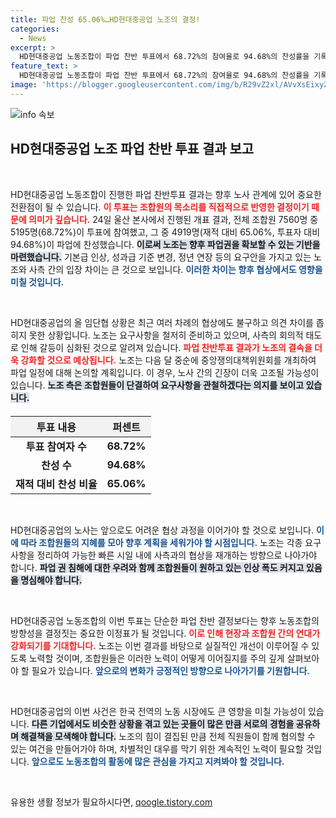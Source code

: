 ```yaml
---
title: 파업 찬성 65.06%…HD현대중공업 노조의 결정!
categories:
  - News
excerpt: >
  HD현대중공업 노동조합이 파업 찬반 투표에서 68.72%의 참여율로 94.68%의 찬성률을 기록했습니다. 임단협 갈등 심화, 노조의 강력한 입장이 향후 파업 현실화로 이어질 전망입니다.
feature_text: >
  HD현대중공업 노동조합이 파업 찬반 투표에서 68.72%의 참여율로 94.68%의 찬성률을 기록했습니다. 임단협 갈등 심화, 노조의 강력한 입장이 향후 파업 현실화로 이어질 전망입니다.
image: 'https://blogger.googleusercontent.com/img/b/R29vZ2xl/AVvXsEixyZcFfHzMRdzZMjFBmAUKJYCLCGyLL1o632UiGVXcaFdKo_bkvkuCioo0uUKlGfBVcT3P84aROyZIXSBEx3Aw5nCQ3pTgDom1WDC4m8eifvWiAmWEEVb4x6G_l8C0QH225ldMjyaFvpxGEBGNO37VmDTDMHGhJPq73UglMfDca1-0aw/s1600/blogspot.png'
---
```


<p><img src="https://blogger.googleusercontent.com/img/b/R29vZ2xl/AVvXsEixyZcFfHzMRdzZMjFBmAUKJYCLCGyLL1o632UiGVXcaFdKo_bkvkuCioo0uUKlGfBVcT3P84aROyZIXSBEx3Aw5nCQ3pTgDom1WDC4m8eifvWiAmWEEVb4x6G_l8C0QH225ldMjyaFvpxGEBGNO37VmDTDMHGhJPq73UglMfDca1-0aw/s1600/blogspot.png" alt="info 속보" /></p>

<h2 data-ke-size="size26">HD현대중공업 노조 파업 찬반 투표 결과 보고</h2>

<p data-ke-size="size16">&nbsp;</p>

<p>HD현대중공업 노동조합이 진행한 파업 찬반투표 결과는 향후 노사 관계에 있어 중요한 전환점이 될 수 있습니다. <b><span style="color: #ee2323;">이 투표는 조합원의 목소리를 직접적으로 반영한 결정이기 때문에 의미가 깊습니다.</span></b> 24일 울산 본사에서 진행된 개표 결과, 전체 조합원 7560명 중 5195명(68.72%)이 투표에 참여했고, 그 중 4919명(재적 대비 65.06%, 투표자 대비 94.68%)이 파업에 찬성했습니다. <b><span style="background-color: #21538527;">이로써 노조는 향후 파업권을 확보할 수 있는 기반을 마련했습니다.</span></b> 기본급 인상, 성과급 기준 변경, 정년 연장 등의 요구안을 가지고 있는 노조와 사측 간의 입장 차이는 큰 것으로 보입니다. <b><span style="color: #1a5490;">이러한 차이는 향후 협상에서도 영향을 미칠 것입니다.</span></b> </p>

<p data-ke-size="size16">&nbsp;</p>

<p>HD현대중공업의 올 임단협 상황은 최근 여러 차례의 협상에도 불구하고 의견 차이를 좁히지 못한 상황입니다. 노조는 요구사항을 철저히 준비하고 있으며, 사측의 회의적 태도로 인해 갈등이 심화된 것으로 알려져 있습니다. <b><span style="color: #ee2323;">파업 찬반투표 결과가 노조의 결속을 더욱 강화할 것으로 예상됩니다.</span></b> 노조는 다음 달 중순에 중앙쟁의대책위원회를 개최하여 파업 일정에 대해 논의할 계획입니다. 이 경우, 노사 간의 긴장이 더욱 고조될 가능성이 있습니다. <b><span style="background-color: #21538527;">노조 측은 조합원들이 단결하여 요구사항을 관철하겠다는 의지를 보이고 있습니다.</span></b> </p>

<table style="width: 100%; margin-top: 20px;">
    <thead>
        <tr style="background-color: #f2f2f2;">
            <th style="text-align: center;">투표 내용</th>
            <th style="text-align: center;">퍼센트</th>
        </tr>
    </thead>
    <tbody>
        <tr>
            <td style="text-align: center; height: 17px;"><b>투표 참여자 수</b></td>
            <td style="text-align: center; height: 17px;"><b>68.72%</b></td>
        </tr>
        <tr>
            <td style="text-align: center; height: 17px;"><b>찬성 수</b></td>
            <td style="text-align: center; height: 17px;"><b>94.68%</b></td>
        </tr>
        <tr>
            <td style="text-align: center; height: 17px;"><b>재적 대비 찬성 비율</b></td>
            <td style="text-align: center; height: 17px;"><b>65.06%</b></td>
        </tr>
    </tbody>
</table>

<p data-ke-size="size16">&nbsp;</p>

<p>HD현대중공업의 노사는 앞으로도 어려운 협상 과정을 이어가야 할 것으로 보입니다. <b><span style="color: #1a5490;">이에 따라 조합원들의 지혜를 모아 향후 계획을 세워가야 할 시점입니다.</span></b> 노조는 각종 요구 사항을 정리하여 가능한 빠른 시일 내에 사측과의 협상을 재개하는 방향으로 나아가야 합니다. <b><span style="background-color: #21538527;">파업 권 침해에 대한 우려와 함께 조합원들이 원하고 있는 인상 폭도 커지고 있음을 명심해야 합니다.</span></b> </p>

<p data-ke-size="size16">&nbsp;</p>

<p>HD현대중공업 노동조합의 이번 투표는 단순한 파업 찬반 결정보다는 향후 노동조합의 방향성을 결정짓는 중요한 이정표가 될 것입니다. <b><span style="color: #ee2323;">이로 인해 현장과 조합원 간의 연대가 강화되기를 기대합니다.</span></b> 노조는 이번 결과를 바탕으로 실질적인 개선이 이루어질 수 있도록 노력할 것이며, 조합원들은 이러한 노력이 어떻게 이어질지를 주의 깊게 살펴보아야 할 필요가 있습니다. <b><span style="color: #1a5490;">앞으로의 변화가 긍정적인 방향으로 나아가기를 기원합니다.</span></b> </p>

<p data-ke-size="size16">&nbsp;</p>

<p>HD현대중공업의 이번 사건은 한국 전역의 노동 시장에도 큰 영향을 미칠 가능성이 있습니다. <b><span style="background-color: #21538527;">다른 기업에서도 비슷한 상황을 겪고 있는 곳들이 많은 만큼 서로의 경험을 공유하며 해결책을 모색해야 합니다.</span></b> 노조의 힘이 결집된 만큼 전체 직원들이 함께 협의할 수 있는 여건을 만들어가야 하며, 차별적인 대우를 막기 위한 계속적인 노력이 필요할 것입니다. <b><span style="color: #1a5490;">앞으로도 노동조합의 활동에 많은 관심을 가지고 지켜봐야 할 것입니다.</span></b></p>

<p data-ke-size="size16">&nbsp;</p>
유용한 생활 정보가 필요하시다면, <a href="https://qoogle.tistory.com" rel="dofollow">qoogle.tistory.com</a>


